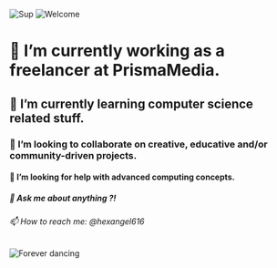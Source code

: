 ![Sup](https://creators-images.vice.com/content-images/contentimage/no-slug/226b15f69e6629cd5edc6edfa9901a43.jpg?crop=1xw:0.6464646464646465xh;center,center "sup")
![Welcome](https://i.pinimg.com/originals/5f/11/3d/5f113d0d66bf5a3ae36b49979ba9cf3c.gif "Welcome")

# 🔭 I’m currently working as a freelancer at PrismaMedia.
## 🌱 I’m currently learning computer science related stuff.
### 👯 I’m looking to collaborate on creative, educative and/or community-driven projects.
#### 🤔 I’m looking for help with advanced computing concepts.
##### 💬 Ask me about anything ?!
###### 📫 How to reach me: @hexangel616

![Forever dancing](https://lh3.googleusercontent.com/proxy/kWuivDJj792zbnsCg0RtAa7YhumgYYqYEcRqlv04lUmeK3ljl_fXPiZmXYE8ta6YiCzREzUSSPZMIEyBbE1oEwkilQiH7crfLITrmY76FR_YRPkuH9suSvOCOsEI53hz0kSJkhEHax7-s72LcPdeI_tc0NA "Forever dancing")
